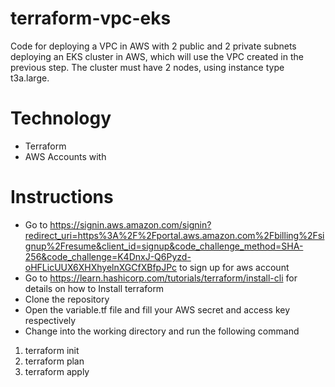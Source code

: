 # terraform-vpc-eks
Code for deploying a VPC in AWS with 2 public and 2 private subnets deploying an EKS cluster in AWS, which will use the VPC created in the previous step. The cluster must have 2 nodes, using instance type t3a.large.
# Technology 
* Terraform
* AWS Accounts with
# Instructions
* Go to https://signin.aws.amazon.com/signin?redirect_uri=https%3A%2F%2Fportal.aws.amazon.com%2Fbilling%2Fsignup%2Fresume&client_id=signup&code_challenge_method=SHA-256&code_challenge=K4DnxJ-Q6Pyzd-oHFLicUUX6XHXhyelnXGCfXBfpJPc to sign up for aws account
* Go to https://learn.hashicorp.com/tutorials/terraform/install-cli for details on how to Install terraform 
* Clone the repository
* Open the variable.tf file and fill your AWS secret and access key respectively
* Change into the working directory and run the following command
1. terraform init
2. terraform plan
3. terraform apply
